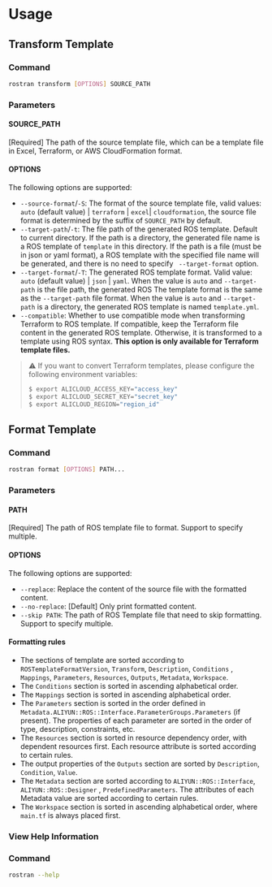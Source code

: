 # Usage

## Transform Template

### Command

```bash
rostran transform [OPTIONS] SOURCE_PATH
```

### Parameters

#### SOURCE_PATH

[Required] The path of the source template file, which can be a template file in Excel, Terraform, or AWS CloudFormation
format.

#### OPTIONS

The following options are supported:

- `--source-format`/`-S`: The format of the source template file, valid values: `auto` (default value) | `terraform`
  | `excel`| `cloudformation`, the source file format is determined by the suffix of `SOURCE_PATH` by default.
- `--target-path`/`-t`: The file path of the generated ROS template. Default to current directory. If the path is a
  directory, the generated file name is a ROS template of `template` in this directory. If the path is a file (must be
  in json or yaml format), a ROS template with the specified file name will be generated, and there is no need to
  specify ` --target-format` option.
- `--target-format`/`-T`: The generated ROS template format. Valid value: `auto` (default value) | `json` | `yaml`. When
  the
  value is `auto` and `--target-path` is the file path, the generated ROS The template format is the same as
  the `--target-path` file format. When the value is `auto` and `--target-path` is a directory, the generated ROS
  template is named `template.yml`.
- `--compatible`: Whether to use compatible mode when transforming Terraform to ROS template. If compatible, keep the
  Terraform file content in the generated ROS template. Otherwise, it is transformed to a template using ROS syntax.
  **This option is only available for Terraform template files.**

> :warning: If you want to convert Terraform templates, please configure the following environment variables:
> ```bash
> $ export ALICLOUD_ACCESS_KEY="access_key"
> $ export ALICLOUD_SECRET_KEY="secret_key"
> $ export ALICLOUD_REGION="region_id"
> ```

## Format Template

### Command

```bash
rostran format [OPTIONS] PATH...
```

### Parameters

#### PATH

[Required] The path of ROS template file to format. Support to specify multiple.

#### OPTIONS

The following options are supported:

- `--replace`: Replace the content of the source file with the formatted content.
- `--no-replace`: [Default] Only print formatted content.
- `--skip PATH`: The path of ROS Template file that need to skip formatting. Support to specify multiple.

#### Formatting rules

- The sections of template are sorted according to `ROSTemplateFormatVersion`, `Transform`, `Description`, `Conditions`
  , `Mappings`, `Parameters`, `Resources`, `Outputs`, `Metadata`, `Workspace`.
- The `Conditions` section is sorted in ascending alphabetical order.
- The `Mappings` section is sorted in ascending alphabetical order.
- The `Parameters` section is sorted in the order defined
  in `Metadata.ALIYUN::ROS::Interface.ParameterGroups.Parameters` (if present). The properties of each parameter are
  sorted in the order of type, description, constraints, etc.
- The `Resources` section is sorted in resource dependency order, with dependent resources first. Each resource
  attribute
  is sorted according to certain rules.
- The output properties of the `Outputs` section are sorted by `Description`, `Condition`, `Value`.
- The `Metadata` section are sorted according to `ALIYUN::ROS::Interface`, `ALIYUN::ROS::Designer`
  , `PredefinedParameters`. The attributes of each Metadata value are sorted according to certain rules.
- The `Workspace` section is sorted in ascending alphabetical order, where `main.tf` is always placed first.

### View Help Information

### Command

```bash
rostran --help
```